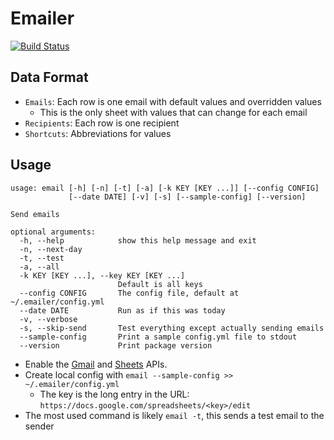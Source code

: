 Emailer
=============
[![Build Status](https://travis-ci.org/WhiteHalmos/emailer.svg?branch=master)](https://travis-ci.org/WhiteHalmos/emailer)

Data Format
-----------------------
- `Emails`: Each row is one email with default values and overridden values
  - This is the only sheet with values that can change for each email
- `Recipients`: Each row is one recipient
- `Shortcuts`: Abbreviations for values

Usage
-----
    usage: email [-h] [-n] [-t] [-a] [-k KEY [KEY ...]] [--config CONFIG]
                 [--date DATE] [-v] [-s] [--sample-config] [--version]

    Send emails

    optional arguments:
      -h, --help            show this help message and exit
      -n, --next-day
      -t, --test
      -a, --all
      -k KEY [KEY ...], --key KEY [KEY ...]
                            Default is all keys
      --config CONFIG       The config file, default at ~/.emailer/config.yml
      --date DATE           Run as if this was today
      -v, --verbose
      -s, --skip-send       Test everything except actually sending emails
      --sample-config       Print a sample config.yml file to stdout
      --version             Print package version
* Enable the [Gmail](https://developers.google.com/gmail/api/quickstart/python)
  and [Sheets](https://developers.google.com/sheets/api/quickstart/python) APIs.
* Create local config with `email --sample-config >> ~/.emailer/config.yml`
    * The key is the long entry in the URL: `https://docs.google.com/spreadsheets/<key>/edit`
* The most used command is likely `email -t`, this sends a test email to the sender

